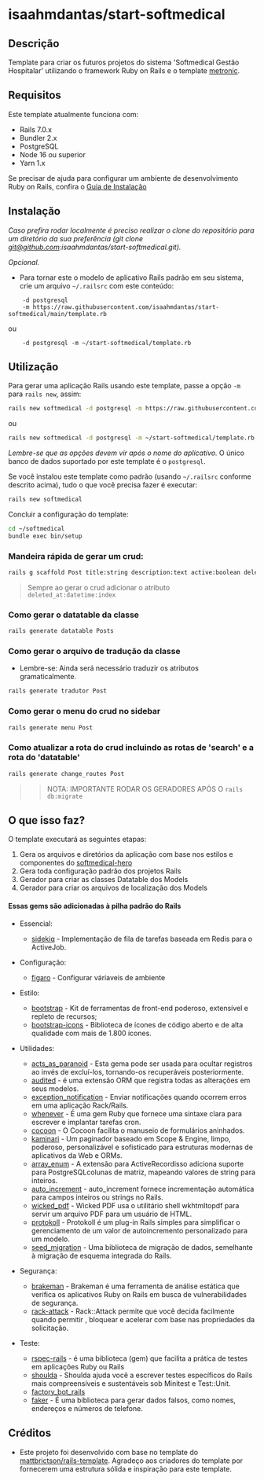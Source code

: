 # isaahmdantas/start-softmedical
## Descrição

Template para criar os futuros projetos do sistema 'Softmedical Gestão Hospitalar' utilizando o framework Ruby on Rails e o template [metronic](https://themeforest.net/item/metronic-responsive-admin-dashboard-template/4021469).

## Requisitos 

Este template atualmente funciona com: 

* Rails 7.0.x
* Bundler 2.x 
* PostgreSQL
* Node 16 ou superior 
* Yarn 1.x 

Se precisar de ajuda para configurar um ambiente de desenvolvimento Ruby on Rails, confira o [Guia de Instalação](https://github.com/isaahmdantas/start-softmedical/blob/main/INSTALAR_RAILS.md)



## Instalação  

*Caso prefira rodar localmente é preciso realizar o clone do repositório para um diretório da sua preferência (git clone git@github.com:isaahmdantas/start-softmedical.git).* 

*Opcional.*

- Para tornar este o modelo de aplicativo Rails padrão em seu sistema, crie um arquivo `~/.railsrc` com este conteúdo:

```
    -d postgresql 
    -m https://raw.githubusercontent.com/isaahmdantas/start-softmedical/main/template.rb
```

ou

```
    -d postgresql -m ~/start-softmedical/template.rb
```

## Utilização

Para gerar uma aplicação Rails usando este template, passe a opção `-m` para `rails new`, assim: 

```bash 
rails new softmedical -d postgresql -m https://raw.githubusercontent.com/isaahmdantas/start-softmedical/main/template.rb
```

ou 

```bash
rails new softmedical -d postgresql -m ~/start-softmedical/template.rb
```


*Lembre-se que as opções devem vir após o nome do aplicativo.* 
O único banco de dados suportado por este template é o `postgresql`.


Se você instalou este template como padrão (usando `~/.railsrc` conforme descrito acima), tudo o que você precisa fazer é executar:

```bash
rails new softmedical
```

Concluir a configuração do template: 
```bash
cd ~/softmedical
bundle exec bin/setup 
```

### Mandeira rápida de gerar um crud: 

```bash 
rails g scaffold Post title:string description:text active:boolean deleted_at:datetime:index 
```
> Sempre ao gerar o crud adicionar o atributo `deleted_at:datetime:index`

### Como gerar o datatable da classe 
```bash 
rails generate datatable Posts
``` 

### Como gerar o arquivo de tradução da classe

* Lembre-se: Ainda será necessário traduzir os atributos gramaticalmente.

```bash 
rails generate tradutor Post
``` 

### Como gerar o menu do crud no sidebar  
```bash 
rails generate menu Post
``` 

### Como atualizar a rota do crud incluindo as rotas de 'search' e a rota do 'datatable'
```bash 
rails generate change_routes Post
``` 

>> NOTA: IMPORTANTE RODAR OS GERADORES APÓS O ```rails db:migrate```

## O que isso faz?

O template executará as seguintes etapas:

1. Gera os arquivos e diretórios da aplicação com base nos estilos e componentes do [softmedical-hero](https://github.com/heronildesjr/softmedical-hero)
2. Gera toda configuração padrão dos projetos Rails
3. Gerador para criar as classes Datatable dos Models 
4. Gerador para criar os arquivos de localização dos Models


#### Essas gems são adicionadas à pilha padrão do Rails

* Essencial: 
    * [sidekiq](https://github.com/sidekiq/sidekiq) - Implementação de fila de tarefas baseada em Redis para o ActiveJob.

* Configuração:
    * [figaro](https://github.com/laserlemon/figaro) - Configurar váriaveis de ambiente 

* Estilo:
    * [bootstrap](https://getbootstrap.com/) - Kit de ferramentas de front-end poderoso, extensível e repleto de recursos;
    * [bootstrap-icons](https://icons.getbootstrap.com/) - Biblioteca de ícones de código aberto e de alta qualidade com mais de 1.800 ícones.

* Utilidades:
    * [acts_as_paranoid](https://github.com/ActsAsParanoid/acts_as_paranoid) - Esta gema pode ser usada para ocultar registros ao invés de excluí-los, tornando-os recuperáveis ​​posteriormente.
    * [audited](https://github.com/collectiveidea/audited) - é uma extensão ORM que registra todas as alterações em seus modelos.
    * [exception_notification](https://github.com/smartinez87/exception_notification) - Enviar notificações quando ocorrem erros em uma aplicação Rack/Rails.
    * [whenever](https://github.com/javan/whenever) - É uma gem Ruby que fornece uma sintaxe clara para escrever e implantar tarefas cron.
    * [cocoon](https://github.com/nathanvda/cocoon) - O Cocoon facilita o manuseio de formulários aninhados.
    * [kaminari](https://github.com/kaminari/kaminari) - Um paginador baseado em Scope & Engine, limpo, poderoso, personalizável e sofisticado para estruturas modernas de aplicativos da Web e ORMs.
    * [array_enum](https://github.com/freeletics/array_enum) - A extensão para ActiveRecordisso adiciona suporte para PostgreSQLcolunas de matriz, mapeando valores de string para inteiros.
    * [auto_increment](https://github.com/felipediesel/auto_increment) - auto_increment fornece incrementação automática para campos inteiros ou strings no Rails.
    * [wicked_pdf](https://github.com/mileszs/wicked_pdf) - Wicked PDF usa o utilitário shell wkhtmltopdf para servir um arquivo PDF para um usuário de HTML.
    * [protokoll](https://github.com/celsodantas/protokoll) - Protokoll é um plug-in Rails simples para simplificar o gerenciamento de um valor de autoincremento personalizado para um modelo.
    * [seed_migration](https://github.com/pboling/seed_migration) - Uma biblioteca de migração de dados, semelhante à migração de esquema integrada do Rails.

* Segurança: 
    * [brakeman](https://github.com/presidentbeef/brakeman) - Brakeman é uma ferramenta de análise estática que verifica os aplicativos Ruby on Rails em busca de vulnerabilidades de segurança.
    * [rack-attack](https://github.com/rack/rack-attack) - Rack::Attack permite que você decida facilmente quando permitir , bloquear e acelerar com base nas propriedades da solicitação.

* Teste: 
    * [rspec-rails](https://github.com/rspec/rspec-rails) - é uma biblioteca (gem) que facilita a prática de testes em aplicações Ruby ou Rails
    * [shoulda](https://github.com/thoughtbot/shoulda) - Shoulda ajuda você a escrever testes específicos do Rails mais compreensíveis e sustentáveis ​​sob Minitest e Test::Unit.
    * [factory_bot_rails](https://github.com/thoughtbot/factory_bot_rails)
    * [faker](https://github.com/faker-ruby/faker) - É uma biblioteca para gerar dados falsos, como nomes, endereços e números de telefone.

## Créditos 

* Este projeto foi desenvolvido com base no template do [mattbrictson/rails-template](https://github.com/mattbrictson/rails-template). Agradeço aos criadores do template por fornecerem uma estrutura sólida e inspiração para este template.
